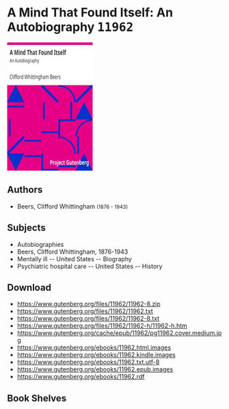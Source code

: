 # A Mind That Found Itself: An Autobiography <kbd>11962</kbd>

![](./cover.medium.jpg "")

## Authors


 - Beers, Clifford Whittingham <small>(1876 - 1943)</small>

## Subjects


 - Autobiographies
 - Beers, Clifford Whittingham, 1876-1943
 - Mentally ill -- United States -- Biography
 - Psychiatric hospital care -- United States -- History

## Download


 - https://www.gutenberg.org/files/11962/11962-8.zip
 - https://www.gutenberg.org/files/11962/11962.txt
 - https://www.gutenberg.org/files/11962/11962-8.txt
 - https://www.gutenberg.org/files/11962/11962-h/11962-h.htm
 - https://www.gutenberg.org/cache/epub/11962/pg11962.cover.medium.jpg
 - https://www.gutenberg.org/ebooks/11962.html.images
 - https://www.gutenberg.org/ebooks/11962.kindle.images
 - https://www.gutenberg.org/ebooks/11962.txt.utf-8
 - https://www.gutenberg.org/ebooks/11962.epub.images
 - https://www.gutenberg.org/ebooks/11962.rdf

## Book Shelves


